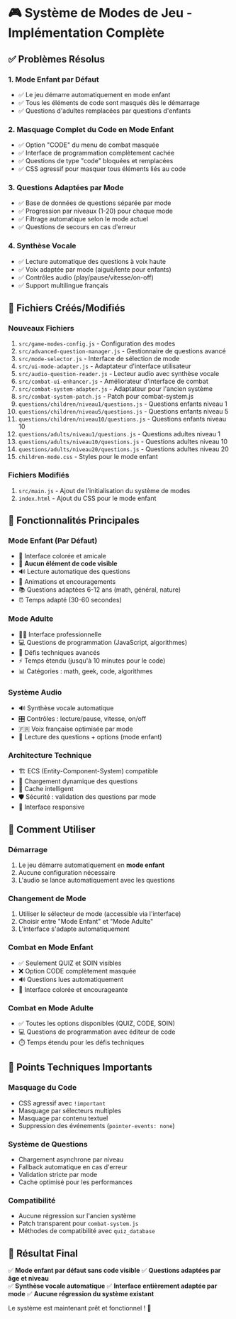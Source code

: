 # 🎮 Système de Modes de Jeu - Implémentation Complète

## ✅ **Problèmes Résolus**

### 1. **Mode Enfant par Défaut**
- ✅ Le jeu démarre automatiquement en mode enfant
- ✅ Tous les éléments de code sont masqués dès le démarrage
- ✅ Questions d'adultes remplacées par questions d'enfants

### 2. **Masquage Complet du Code en Mode Enfant**
- ✅ Option "CODE" du menu de combat masquée
- ✅ Interface de programmation complètement cachée
- ✅ Questions de type "code" bloquées et remplacées
- ✅ CSS agressif pour masquer tous éléments liés au code

### 3. **Questions Adaptées par Mode**
- ✅ Base de données de questions séparée par mode
- ✅ Progression par niveaux (1-20) pour chaque mode
- ✅ Filtrage automatique selon le mode actuel
- ✅ Questions de secours en cas d'erreur

### 4. **Synthèse Vocale**
- ✅ Lecture automatique des questions à voix haute
- ✅ Voix adaptée par mode (aiguë/lente pour enfants)
- ✅ Contrôles audio (play/pause/vitesse/on-off)
- ✅ Support multilingue français

## 📁 **Fichiers Créés/Modifiés**

### **Nouveaux Fichiers**
1. `src/game-modes-config.js` - Configuration des modes
2. `src/advanced-question-manager.js` - Gestionnaire de questions avancé
3. `src/mode-selector.js` - Interface de sélection de mode
4. `src/ui-mode-adapter.js` - Adaptateur d'interface utilisateur
5. `src/audio-question-reader.js` - Lecteur audio avec synthèse vocale
6. `src/combat-ui-enhancer.js` - Améliorateur d'interface de combat
7. `src/combat-system-adapter.js` - Adaptateur pour l'ancien système
8. `src/combat-system-patch.js` - Patch pour combat-system.js
9. `questions/children/niveau1/questions.js` - Questions enfants niveau 1
10. `questions/children/niveau5/questions.js` - Questions enfants niveau 5
11. `questions/children/niveau10/questions.js` - Questions enfants niveau 10
12. `questions/adults/niveau1/questions.js` - Questions adultes niveau 1
13. `questions/adults/niveau10/questions.js` - Questions adultes niveau 10
14. `questions/adults/niveau20/questions.js` - Questions adultes niveau 20
15. `children-mode.css` - Styles pour le mode enfant

### **Fichiers Modifiés**
1. `src/main.js` - Ajout de l'initialisation du système de modes
2. `index.html` - Ajout du CSS pour le mode enfant

## 🎯 **Fonctionnalités Principales**

### **Mode Enfant (Par Défaut)**
- 🧒 Interface colorée et amicale
- 🚫 **Aucun élément de code visible**
- 🔊 Lecture automatique des questions
- 🌈 Animations et encouragements
- 📚 Questions adaptées 6-12 ans (math, général, nature)
- ⏰ Temps adapté (30-60 secondes)

### **Mode Adulte**
- 👨‍💻 Interface professionnelle
- 💻 Questions de programmation (JavaScript, algorithmes)
- 🔧 Défis techniques avancés
- ⚡ Temps étendu (jusqu'à 10 minutes pour le code)
- 📊 Catégories : math, geek, code, algorithmes

### **Système Audio**
- 🔊 Synthèse vocale automatique
- 🎛️ Contrôles : lecture/pause, vitesse, on/off
- 🇫🇷 Voix française optimisée par mode
- 📖 Lecture des questions + options (mode enfant)

### **Architecture Technique**
- 🏗️ ECS (Entity-Component-System) compatible
- 🔄 Chargement dynamique des questions
- 💾 Cache intelligent
- 🛡️ Sécurité : validation des questions par mode
- 📱 Interface responsive

## 🚀 **Comment Utiliser**

### **Démarrage**
1. Le jeu démarre automatiquement en **mode enfant**
2. Aucune configuration nécessaire
3. L'audio se lance automatiquement avec les questions

### **Changement de Mode**
1. Utiliser le sélecteur de mode (accessible via l'interface)
2. Choisir entre "Mode Enfant" et "Mode Adulte"
3. L'interface s'adapte automatiquement

### **Combat en Mode Enfant**
- ✅ Seulement QUIZ et SOIN visibles
- ❌ Option CODE complètement masquée
- 🔊 Questions lues automatiquement
- 🎨 Interface colorée et encourageante

### **Combat en Mode Adulte**
- ✅ Toutes les options disponibles (QUIZ, CODE, SOIN)
- 💻 Questions de programmation avec éditeur de code
- ⏱️ Temps étendu pour les défis techniques

## 🔧 **Points Techniques Importants**

### **Masquage du Code**
- CSS agressif avec `!important`
- Masquage par sélecteurs multiples
- Masquage par contenu textuel
- Suppression des événements (`pointer-events: none`)

### **Système de Questions**
- Chargement asynchrone par niveau
- Fallback automatique en cas d'erreur
- Validation stricte par mode
- Cache optimisé pour les performances

### **Compatibilité**
- Aucune régression sur l'ancien système
- Patch transparent pour `combat-system.js`
- Méthodes de compatibilité avec `quiz_database`

## 🎉 **Résultat Final**

✅ **Mode enfant par défaut sans code visible**
✅ **Questions adaptées par âge et niveau**  
✅ **Synthèse vocale automatique**
✅ **Interface entièrement adaptée par mode**
✅ **Aucune régression du système existant**

Le système est maintenant prêt et fonctionnel ! 🚀